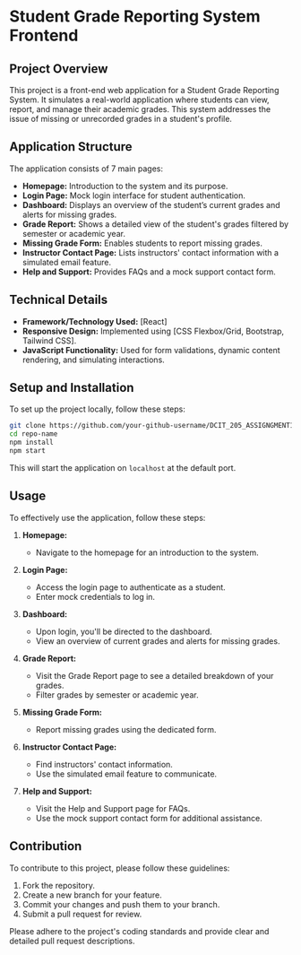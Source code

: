 # Student Grade Reporting System Frontend

## Project Overview

This project is a front-end web application for a Student Grade Reporting System. It simulates a real-world application where students can view, report, and manage their academic grades. This system addresses the issue of missing or unrecorded grades in a student's profile.

## Application Structure

The application consists of 7 main pages:

- **Homepage:** Introduction to the system and its purpose.
- **Login Page:** Mock login interface for student authentication.
- **Dashboard:** Displays an overview of the student’s current grades and alerts for missing grades.
- **Grade Report:** Shows a detailed view of the student's grades filtered by semester or academic year.
- **Missing Grade Form:** Enables students to report missing grades.
- **Instructor Contact Page:** Lists instructors' contact information with a simulated email feature.
- **Help and Support:** Provides FAQs and a mock support contact form.

## Technical Details

- **Framework/Technology Used:** [React]
- **Responsive Design:** Implemented using [CSS Flexbox/Grid, Bootstrap, Tailwind CSS].
- **JavaScript Functionality:** Used for form validations, dynamic content rendering, and simulating interactions.

## Setup and Installation

To set up the project locally, follow these steps:

```bash
git clone https://github.com/your-github-username/DCIT_205_ASSIGNGMENT1.git
cd repo-name
npm install
npm start
```

This will start the application on `localhost` at the default port.

## Usage

To effectively use the application, follow these steps:

1. **Homepage:**
   - Navigate to the homepage for an introduction to the system.

2. **Login Page:**
   - Access the login page to authenticate as a student.
   - Enter mock credentials to log in.

3. **Dashboard:**
   - Upon login, you'll be directed to the dashboard.
   - View an overview of current grades and alerts for missing grades.

4. **Grade Report:**
   - Visit the Grade Report page to see a detailed breakdown of your grades.
   - Filter grades by semester or academic year.

5. **Missing Grade Form:**
   - Report missing grades using the dedicated form.

6. **Instructor Contact Page:**
   - Find instructors' contact information.
   - Use the simulated email feature to communicate.

7. **Help and Support:**
   - Visit the Help and Support page for FAQs.
   - Use the mock support contact form for additional assistance.

   
## Contribution

To contribute to this project, please follow these guidelines:

1. Fork the repository.
2. Create a new branch for your feature.
3. Commit your changes and push them to your branch.
4. Submit a pull request for review.

Please adhere to the project's coding standards and provide clear and detailed pull request descriptions.
